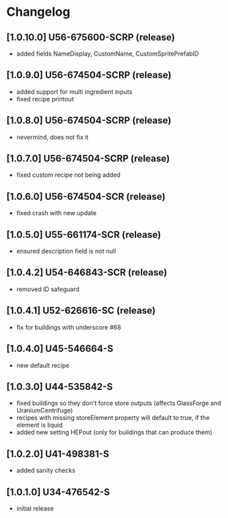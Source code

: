 # Changelog

## [1.0.10.0] U56-675600-SCRP (release)
- added fields NameDisplay, CustomName, CustomSpritePrefabID

## [1.0.9.0] U56-674504-SCRP (release)
- added support for multi ingredient inputs
- fixed recipe printout

## [1.0.8.0] U56-674504-SCRP (release)
- nevermind, does not fix it

## [1.0.7.0] U56-674504-SCRP (release)
- fixed custom recipe not being added

## [1.0.6.0] U56-674504-SCR (release)
- fixed crash with new update

## [1.0.5.0] U55-661174-SCR (release)
- ensured description field is not null

## [1.0.4.2] U54-646843-SCR (release)
- removed ID safeguard

## [1.0.4.1] U52-626616-SC (release)
- fix for buildings with underscore #68

## [1.0.4.0] U45-546664-S
- new default recipe

## [1.0.3.0] U44-535842-S
- fixed buildings so they don't force store outputs (affects GlassForge and UraniumCentrifuge)
- recipes with missing storeElement property will default to true, if the element is liquid
- added new setting HEPout (only for buildings that can produce them)

## [1.0.2.0] U41-498381-S
- added sanity checks

## [1.0.1.0] U34-476542-S
- initial release
